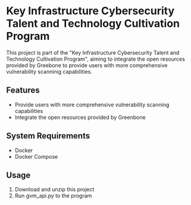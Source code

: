 # Key Infrastructure Cybersecurity Talent and Technology Cultivation Program

This project is part of the "Key Infrastructure Cybersecurity Talent and Technology Cultivation Program", aiming to integrate the open resources provided by Greebone to provide users with more comprehensive vulnerability scanninig capabilities.

## Features

- Provide users with more comprehensive vulnerability scanning capabilities
- Integrate the open resources provided by Greenbone

## System Requirements

- Docker
- Docker Compose

## Usage

1. Download and unzip this project
2. Run gvm_api.py to the program
